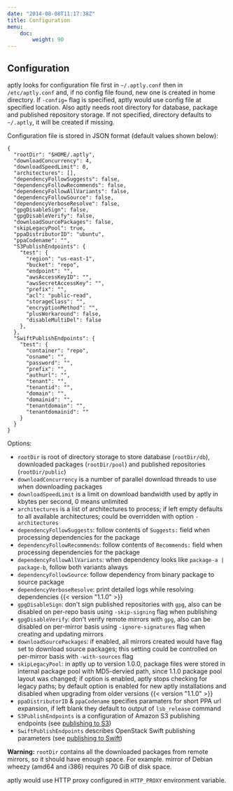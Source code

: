 ```yaml
---
date: "2014-08-08T11:17:38Z"
title: Configuration
menu:
    doc:
        weight: 90
---
```


Configuration
--------------

aptly looks for configuration file first in `~/.aptly.conf` then
in `/etc/aptly.conf` and, if no config file found, new one is created in
home directory. If
`-config=` flag is specified, aptly would use config file at specified
location. Also aptly needs root directory for database, package and
published repository storage. If not specified, directory defaults to
`~/.aptly`, it will be created if missing.

Configuration file is stored in JSON format (default values shown
below):

    {
      "rootDir": "$HOME/.aptly",
      "downloadConcurrency": 4,
      "downloadSpeedLimit": 0,
      "architectures": [],
      "dependencyFollowSuggests": false,
      "dependencyFollowRecommends": false,
      "dependencyFollowAllVariants": false,
      "dependencyFollowSource": false,
      "dependencyVerboseResolve": false,
      "gpgDisableSign": false,
      "gpgDisableVerify": false,
      "downloadSourcePackages": false,
      "skipLegacyPool": true,
      "ppaDistributorID": "ubuntu",
      "ppaCodename": "",
      "S3PublishEndpoints": {
        "test": {
          "region": "us-east-1",
          "bucket": "repo",
          "endpoint": "",
          "awsAccessKeyID": "",
          "awsSecretAccessKey": "",
          "prefix": "",
          "acl": "public-read",
          "storageClass": "",
          "encryptionMethod": "",
          "plusWorkaround": false,
          "disableMultiDel": false
        },
      },
      "SwiftPublishEndpoints": {
        "test": {
          "container": "repo",
          "osname": "",
          "password": "",
          "prefix": "",
          "authurl": "",
          "tenant": "",
          "tenantid": "",
          "domain": "",
          "domainid": "",
          "tenantdomain": "",
          "tenantdomainid": ""
        }
      }
    }

Options:

-   `rootDir` is root of directory storage to store database
    (`rootDir/db`), downloaded packages (`rootDir/pool`) and published
    repositories (`rootDir/public`)
-   `downloadConcurrency` is a number of parallel download threads to
    use when downloading packages
-   `downloadSpeedLimit` is a limit on download bandwidth used by aptly
    in kbytes per second, 0 means unlimited
-   `architectures` is a list of architectures to process; if left empty
    defaults to all available architectures; could be overridden with
    option `-architectures`
-   `dependencyFollowSuggests`: follow contents of `Suggests:` field
    when processing dependencies for the package
-   `dependencyFollowRecommends`: follow contents of `Recommends:` field
    when processing dependencies for the package
-   `dependencyFollowAllVariants`: when dependency looks like
    `package-a | package-b`, follow both variants always
-   `dependencyFollowSource`: follow dependency from binary package to
    source package
-   `dependencyVerboseResolve`:
    print detailed logs while resolving dependencies {{< version "1.1.0" >}}
-   `gpgDisableSign`: don't sign published repositories with `gpg`, also
    can be disabled on per-repo basis using `-skip-signing` flag when
    publishing
-   `gpgDisableVerify`: don't verify remote mirrors with `gpg`, also can
    be disabled on per-mirror basis using `-ignore-signatures` flag when
    creating and updating mirrors
-   `downloadSourcePackages`: if enabled, all mirrors created would have
    flag set to download source packages; this setting could be
    controlled on per-mirror basis with `-with-sources` flag
-   `skipLegacyPool`: in aptly up to version 1.0.0,
    package files were stored in internal package pool
    with MD5-dervied path, since 1.1.0 package pool layout was changed;
    if option is enabled, aptly stops checking for legacy paths;
    by default option is enabled for new aptly installations and disabled when
    upgrading from older versions {{< version "1.1.0" >}}
-   `ppaDistributorID` & `ppaCodename` specifies paramaters for short
    PPA url expansion, if left blank they default to output of
    `lsb_release` command
-   `S3PublishEndpoints` is a configuration of Amazon S3 publishing
    endpoints (see [publishing to S3](/doc/feature/s3/))
-   `SwiftPublishEndpoints` describes OpenStack Swift publishing
    parameters (see [publishing to Swift](/doc/feature/swift))

<div class="alert alert-warning alert-note"><strong>Warning:</strong> <code>rootDir</code> contains all the downloaded packages from remote
mirrors, so it should have enough space. For example. mirror of Debian
wheezy (amd64 and i386) requires 70 GiB of disk space.</div>

aptly would use HTTP proxy configured in `HTTP_PROXY` environment
variable.

